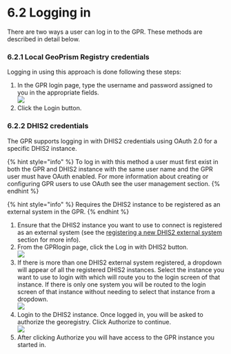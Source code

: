 # 6.2 Logging in

There are two ways a user can log in to the GPR. These methods are described in detail below.

### 6.2.1 Local GeoPrism Registry credentials

Logging in using this approach is done following these steps:&#x20;

1. In the GPR login page, type the username and password assigned to you in the appropriate fields.\
   ![](https://lh3.googleusercontent.com/nyz9L2nR22zu\_gPQQooghRC9Fcm\_6xAyx3sMtGZzP6vzvxDDzCls0UUZogMb9qf1wixR-5o1MW3DJpORQ3xln2KLh64W2aJIbfSKP46LqYH2MQhu-9ADcQ53wF-OA8Ok-xPWGlN8IGUR6tb71xtfq9QRdbjGgzXZbF5WdM0xEl3p8vkyTsGXfOEuVg)
2. Click the Login button.

### 6.2.2 DHIS2 credentials

The GPR supports logging in with DHIS2 credentials using OAuth 2.0 for a specific DHIS2 instance.

{% hint style="info" %}
To log in with this method a user must first exist in both the GPR and DHIS2 instance with the same user name and the GPR user must have OAuth enabled. For more information about creating or configuring GPR users to use OAuth see the user management section.
{% endhint %}

{% hint style="info" %}
Requires the DHIS2 instance to be registered as an external system in the GPR.
{% endhint %}

1. Ensure that the DHIS2 instance you want to use to connect is registered as an external system (see the [registering a new DHIS2 external system](../4-external-system-integration/) section for more info).&#x20;
2. From the GPRlogin page, click the Log in with DHIS2 button.\
   ![](https://lh5.googleusercontent.com/AXAUGJ48WzTZ1C4hpzBfN4xgiao\_gneE9Qn70zqN8lXUy0RgvdO\_-xiTmgS8eUyYCBVaAw-vINt74oVwSycNkSaOIBLvk9VxT2ASWZn\_TwvruJHl2UhSIyCazbnoi6rTbxCa8L\_cyqTtdWyVBM6cxXJvOCkVdzYah\_0-7n98Lrzr-2qCz7lBqucR)
3. If there is more than one DHIS2 external system registered, a dropdown will appear of all the registered DHIS2 instances. Select the instance you want to use to login with which will route you to the login screen of that instance. If there is only one system you will be routed to the login screen of that instance without needing to select that instance from a dropdown.\
   ![](https://lh3.googleusercontent.com/\_G0cZal4S6oKRWM9VpnneSspLnaWQAzpT8nOqD2hPmuJljYEkaioiSojqd65OXll8XvloLxy9p3AhrhzQXM6Am7Y1GlXn247BWrztT4KrT8Jxlxj74-Cxdh8i-9UUHNLTCFagivBrhjjQV6daOJ0uEw57ccm1\_6o6vfCoQMURB6X11PCfuOISLno)
4. Login to the DHIS2 instance. Once logged in, you will be asked to authorize the georegistry. Click Authorize to continue.\
   ![](https://lh4.googleusercontent.com/ICTjXYND51ZhyqMA8oSIUnM0yQn7lztBqouGpdDmVCdCHoIEeAt3JEs3UUyWn1HPuqzTMMCH3x4RpFnd3NvlYHMA0xHyEQiCv6uXd\_TVg89tF02p275T7BQ2BShsq9QVw-tJ-KTMiCceCTZMrajH4QxmSD7dTZmuASlrKxH31k9CAV5iYt8ZjFMQ)
5. After clicking Authorize you will have access to the GPR instance you started in.
